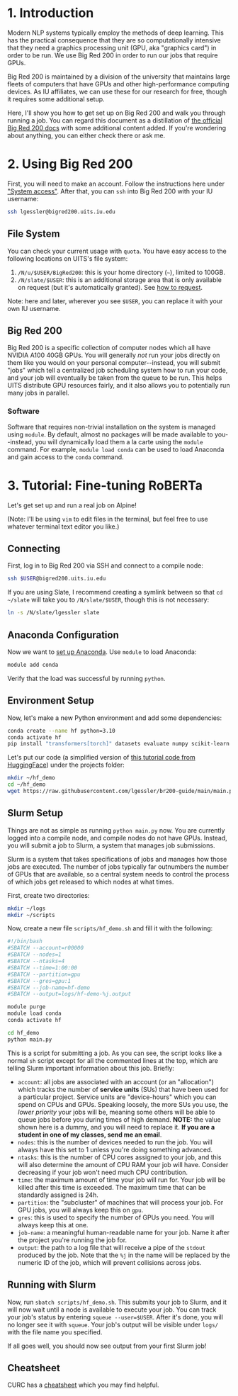 # 1. Introduction
Modern NLP systems typically employ the methods of deep learning. 
This has the practical consequence that they are so computationally intensive that they need a graphics processing unit (GPU, aka "graphics card") in order to be run.
We use Big Red 200 in order to run our jobs that require GPUs.

Big Red 200 is maintained by a division of the university that maintains large fleets of computers that have GPUs and other high-performance computing devices. 
As IU affiliates, we can use these for our research for free, though it requires some additional setup.

Here, I'll show you how to get set up on Big Red 200 and walk you through running a job.
You can regard this document as a distillation of [the official Big Red 200 docs](https://servicenow.iu.edu/kb?id=kb_article_view&sysparm_article=KB0026317) with some additional content added.
If you're wondering about anything, you can either check there or ask me.

# 2. Using Big Red 200
First, you will need to make an account. Follow the instructions here under ["System access"](https://servicenow.iu.edu/kb?id=kb_article_view&sysparm_article=KB0026317#access).
After that, you can `ssh` into Big Red 200 with your IU username:
```bash
ssh lgessler@bigred200.uits.iu.edu
```

## File System
You can check your current usage with `quota`. 
You have easy access to the following locations on UITS's file system:

1. `/N/u/$USER/BigRed200`: this is your home directory (`~`), limited to 100GB.
2. `/N/slate/$USER`: this is an additional storage area that is only available on request (but it's automatically granted). See [how to request](https://servicenow.iu.edu/kb?id=kb_article_view&sysparm_article=KB0022439#slate).

Note: here and later, wherever you see `$USER`, you can replace it with your own IU username.

## Big Red 200
Big Red 200 is a specific collection of computer nodes which all have NVIDIA A100 40GB GPUs. 
You will generally _not_ run your jobs directly on them like you would on your personal computer--instead, you will submit "jobs" which tell a centralized job scheduling system how to run your code, and your job will eventually be taken from the queue to be run.
This helps UITS distribute GPU resources fairly, and it also allows you to potentially run many jobs in parallel.

### Software
Software that requires non-trivial installation on the system is managed using `module`.
By default, almost no packages will be made available to you--instead, you will dynamically load them a la carte using the `module` command.
For example, `module load conda` can be used to load Anaconda and gain access to the `conda` command.

# 3. Tutorial: Fine-tuning RoBERTa

Let's get set up and run a real job on Alpine! 

(Note: I'll be using `vim` to edit files in the terminal, but feel free to use whatever terminal text editor you like.)


## Connecting
First, log in to Big Red 200 via SSH and connect to a compile node:

```bash
ssh $USER@bigred200.uits.iu.edu
```

If you are using Slate, I recommend creating a symlink between so that `cd ~/slate` will take you to `/N/slate/$USER`, though this is not necessary:

```bash
ln -s /N/slate/lgessler slate
```

## Anaconda Configuration
Now we want to [set up Anaconda](https://curc.readthedocs.io/en/latest/software/python.html?highlight=anaconda). 
Use `module` to load Anaconda:

```bash
module add conda
```
Verify that the load was successful by running `python`.

## Environment Setup

Now, let's make a new Python environment and add some dependencies:

```bash
conda create --name hf python=3.10
conda activate hf
pip install "transformers[torch]" datasets evaluate numpy scikit-learn
```

Let's put our code (a simplified version of [this tutorial code from HuggingFace](https://huggingface.co/docs/transformers/en/training)) under the projects folder:

```bash
mkdir ~/hf_demo
cd ~/hf_demo
wget https://raw.githubusercontent.com/lgessler/br200-guide/main/main.py
```

## Slurm Setup
Things are not as simple as running `python main.py` now. 
You are currently logged into a compile node, and compile nodes do not have GPUs.
Instead, you will submit a job to Slurm, a system that manages job submissions.

Slurm is a system that takes specifications of jobs and manages how those jobs are executed. The number of jobs typically far outnumbers the number of GPUs that are available, so a central system needs to control the process of which jobs get released to which nodes at what times.

First, create two directories:

```bash
mkdir ~/logs
mkdir ~/scripts
```

Now, create a new file `scripts/hf_demo.sh` and fill it with the following:


```bash
#!/bin/bash
#SBATCH --account=r00000
#SBATCH --nodes=1
#SBATCH --ntasks=4
#SBATCH --time=1:00:00
#SBATCH --partition=gpu
#SBATCH --gres=gpu:1
#SBATCH --job-name=hf-demo
#SBATCH --output=logs/hf-demo-%j.output

module purge
module load conda
conda activate hf

cd hf_demo
python main.py
```

This is a script for submitting a job.
As you can see, the script looks like a normal `sh` script except for all the commented lines at the top, which are telling Slurm important information about this job. 
Briefly:

* `account`: all jobs are associated with an account (or an "allocation") which tracks the number of **service units** (SUs) that have been used for a particular project. Service units are "device-hours" which you can spend on CPUs and GPUs. Speaking loosely, the more SUs you use, the *lower priority* your jobs will be, meaning some others will be able to queue jobs before you during times of high demand. **NOTE:** the value shown here is a dummy, and you will need to replace it. **If you are a student in one of my classes, send me an email**.
* `nodes`: this is the number of devices needed to run the job. You will always have this set to 1 unless you're doing something advanced.
* `ntasks`: this is the number of CPU cores assigned to your job, and this will also determine the amount of CPU RAM your job will have. Consider decreasing if your job won't need much CPU contribution.
* `time`: the maximum amount of time your job will run for. Your job will be killed after this time is exceeded. The maximum time that can be standardly assigned is 24h.
* `partition`: the "subcluster" of machines that will process your job. For GPU jobs, you will always keep this on `gpu`.
* `gres`: this is used to specify the number of GPUs you need. You will always keep this at one.
* `job-name`: a meaningful human-readable name for your job. Name it after the project you're running the job for.
* `output`: the path to a log file that will receive a pipe of the `stdout` produced by the job. Note that the `%j` in the name will be replaced by the numeric ID of the job, which will prevent collisions across jobs.

## Running with Slurm
Now, run `sbatch scripts/hf_demo.sh`.
This submits your job to Slurm, and it will now wait until a node is available to execute your job.
You can track your job's status by entering `squeue --user=$USER`. 
After it's done, you will no longer see it with `squeue`. 
Your job's output will be visible under `logs/` with the file name you specified.

If all goes well, you should now see output from your first Slurm job!

## Cheatsheet
CURC has a [cheatsheet](https://curc.readthedocs.io/en/stable/additional-resources/CURC-cheatsheet.html) which you may find helpful.
